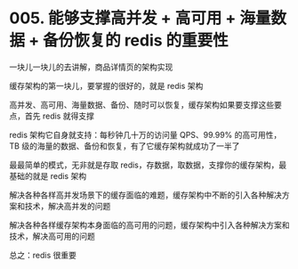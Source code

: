 # 005. 能够支撑高并发 + 高可用 + 海量数据 + 备份恢复的 redis 的重要性

一块儿一块儿的去讲解，商品详情页的架构实现

缓存架构的第一块儿，要掌握的很好的，就是 redis 架构

高并发、高可用、海量数据、备份、随时可以恢复，缓存架构如果要支撑这些要点，首先 redis 就得支撑

redis 架构它自身就支持：每秒钟几十万的访问量 QPS、99.99% 的高可用性，TB 级的海量的数据、备份和恢复，有了它缓存架构就成功了一半了

最最简单的模式，无非就是存取 redis，存数据，取数据，支撑你的缓存架构，最基础的就是 redis 架构

解决各种各样高并发场景下的缓存面临的难题，缓存架构中不断的引入各种解决方案和技术，解决高并发的问题

解决各种各样缓存架构本身面临的高可用的问题，缓存架构中引入各种解决方案和技术，解决高可用的问题

总之：redis 很重要
